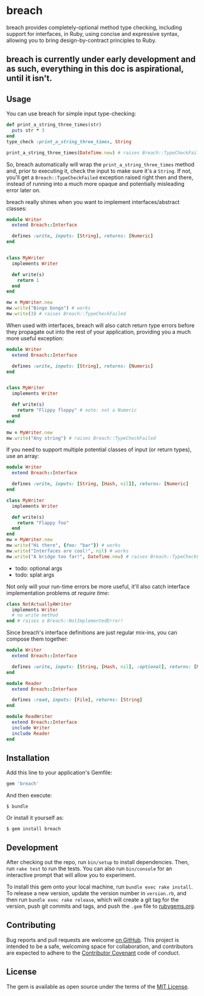 # breach

breach provides completely-optional method type checking, including support for interfaces, in Ruby, using concise and expressive syntax, allowing you to bring design-by-contract principles to Ruby.


## breach is currently under early development and as such, everything in this doc is aspirational, until it isn't.

## Usage

You can use breach for simple input type-checking:

```ruby
def print_a_string_three_times(str)
  puts str * 3
end
type_check :print_a_string_three_times, String

print_a_string_three_times(DateTime.new) # raises Breach::TypeCheckFailed
```

So, breach automatically will wrap the `print_a_string_three_times` method and, prior to executing it, check the input to make sure it's a `String`. If not, you'll get a `Breach::TypeCheckFailed` exception raised right then and there, instead of running into a much more opaque and potentially misleading error later on.

breach really shines when you want to implement interfaces/abstract classes:

```ruby
module Writer
  extend Breach::Interface

  defines :write, inputs: [String], returns: [Numeric]
end


class MyWriter
  implements Writer

  def write(s)
    return 1
  end
end

mw = MyWriter.new
mw.write("Bingo bongo") # works
mw.write(3) # raises Breach::TypeCheckFailed
```

When used with interfaces, breach will also catch return type errors before they propagate out into the rest of your application, providing you a much more useful exception:

```ruby
module Writer
  extend Breach::Interface

  defines :write, inputs: [String], returns: [Numeric]
end


class MyWriter
  implements Writer

  def write(s)
    return "Flippy floppy" # note: not a Numeric
  end
end

mw = MyWriter.new
mw.write("Any string") # raises Breach::TypeCheckFailed
```

If you need to support multiple potential classes of input (or return types), use an array:

```ruby
module Writer
  extend Breach::Interface

  defines :write, inputs: [String, [Hash, nil]], returns: [Numeric]
end

class MyWriter
  implements Writer

  def write(s)
    return "Flappy foo"
  end
end
mw = MyWriter.new
mw.write("Hi there", {foo: "bar"}) # works
mw.write("Interfaces are cool!", nil) # works
mw.write("A bridge too far!", DateTime.new) # raises Breach::TypeCheckFailed
```

* todo: optional args
* todo: splat args


Not only will your run-time errors be more useful, it'll also catch interface implementation problems *at require time*:

```ruby
class NotActuallyAWriter
  implements Writer
  # no write method
end # raises a Breach::NotImplementedError!
```

Since breach's interface definitions are just regular mix-ins, you can compose them together:

```ruby
module Writer
  extend Breach::Interface

  defines :write, inputs: [String, [Hash, nil], :optional], returns: [Numberable]
end

module Reader
  extend Breach::Interface

  defines :read, inputs: [File], returns: [String]
end

module ReadWriter
  extend Breach::Interface
  include Writer
  include Reader
end
```

## Installation

Add this line to your application's Gemfile:

```ruby
gem 'breach'
```

And then execute:

    $ bundle

Or install it yourself as:

    $ gem install breach

## Development

After checking out the repo, run `bin/setup` to install dependencies. Then, run `rake test` to run the tests. You can also run `bin/console` for an interactive prompt that will allow you to experiment.

To install this gem onto your local machine, run `bundle exec rake install`. To release a new version, update the version number in `version.rb`, and then run `bundle exec rake release`, which will create a git tag for the version, push git commits and tags, and push the `.gem` file to [rubygems.org](https://rubygems.org).

## Contributing

Bug reports and pull requests are welcome [on GitHub](http://github.com/markbates/breach). This project is intended to be a safe, welcoming space for collaboration, and contributors are expected to adhere to the [Contributor Covenant](http://contributor-covenant.org) code of conduct.

## License

The gem is available as open source under the terms of the [MIT License](http://opensource.org/licenses/MIT).
